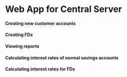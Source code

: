 # Web App for Central Server

#### Creating new customer accounts

#### Creating FDs

#### Viewing reports

#### Calculating interest rates of normal savings accounts

#### Calculating interest rates for FDs


